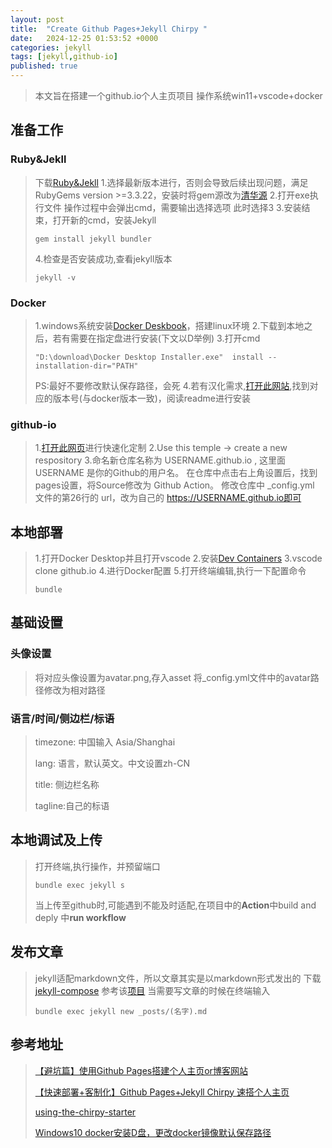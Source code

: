 ```yaml
---
layout: post
title:  "Create Github Pages+Jekyll Chirpy "
date:   2024-12-25 01:53:52 +0000
categories: jekyll
tags: [jekyll,github-io]
published: true
---
```

> 本文旨在搭建一个github.io个人主页项目
> 操作系统win11+vscode+docker

## 准备工作

### Ruby&Jekll
> 下载[Ruby&Jekll](https://rubyinstaller.org/downloads/)
> 1.选择最新版本进行，否则会导致后续出现问题，满足RubyGems version >=3.3.22，安装时将gem源改为[清华源](https://mirrors.tuna.tsinghua.edu.cn/help/rubygems/)
> 2.打开exe执行文件 操作过程中会弹出cmd，需要输出选择选项 此时选择3
> 3.安装结束，打开新的cmd，安装Jekyll
> ```
> gem install jekyll bundler
> ```
> 4.检查是否安装成功,查看jekyll版本
> ```
> jekyll -v
> ```

### Docker
> 1.windows系统安装[Docker Deskbook](https://app.docker.com/)，搭建linux环境
> 2.下载到本地之后，若有需要在指定盘进行安装(下文以D举例)
> 3.打开cmd
> ```
> "D:\download\Docker Desktop Installer.exe"  install --installation-dir="PATH"
> ```
> PS:最好不要修改默认保存路径，会死
> 4.若有汉化需求,[打开此网站](https://github.com/asxez/DockerDesktop-CN),找到对应的版本号(与docker版本一致)，阅读readme进行安装

### github-io
> 1.[打开此网页](https://github.com/cotes2020/chirpy-starter)进行快速化定制
> 2.Use this temple -> create a new respository
> 3.命名新仓库名称为 USERNAME.github.io , 这里面USERNAME 是你的Github的用户名。
> 在仓库中点击右上角设置后，找到pages设置，将Source修改为 Github Action。
> 修改仓库中 _config.yml 文件的第26行的 url，改为自己的 https://USERNAME.github.io即可

## 本地部署
> 1.打开Docker Desktop并且打开vscode
> 2.安装[Dev Containers](https://marketplace.visualstudio.com/items?itemName=ms-vscode-remote.remote-containers)
> 3.vscode clone  github.io
> 4.进行Docker配置
> 5.打开终端编辑,执行一下配置命令
> ```
> bundle
> ```

## 基础设置
### 头像设置
> 将对应头像设置为avatar.png,存入asset
> 将_config.yml文件中的avatar路径修改为相对路径

### 语言/时间/侧边栏/标语
> timezone: 中国输入 Asia/Shanghai
>
>
> lang: 语言，默认英文。中文设置zh-CN
>
> title: 侧边栏名称
>
> tagline:自己的标语

## 本地调试及上传
> 打开终端,执行操作，并预留端口
> ```
> bundle exec jekyll s
> ```
> 当上传至github时,可能遇到不能及时适配,在项目中的**Action**中build and deply 中**run workflow**

## 发布文章
> jekyll适配markdown文件，所以文章其实是以markdown形式发出的
> 下载[jekyll-compose](https://rubygems.org/gems/jekyll-compose)
> 参考该[项目](https://rubygems.org/gems/jekyll-compose)
> 当需要写文章的时候在终端输入
> ```
> bundle exec jekyll new _posts/(名字).md
> ```


## 参考地址
> [【避坑篇】使用Github Pages搭建个人主页or博客网站](https://zhuanlan.zhihu.com/p/641525444)
>
>
> [【快速部署+客制化】Github Pages+Jekyll Chirpy 速搭个人主页](https://zhuanlan.zhihu.com/p/695291923)
>
> [using-the-chirpy-starter](https://chirpy.cotes.page/posts/getting-started/#option-1-using-the-chirpy-starter)
>
> [Windows10 docker安装D盘，更改docker镜像默认保存路径](https://www.cnblogs.com/luzhuangzhi/p/17869210.html#:~:text=1%E3%80%81%E8%BF%90%E8%A1%8Cdocker%EF%BC%8C%E8%BF%9B%E5%85%A5%E8%AE%BE%E7%BD%AE%E9%A1%B5%EF%BC%8C%E7%82%B9%E5%87%BBResources%E9%80%89%E9%A1%B9%EF%BC%8C%E5%8F%91%E7%8E%B0%E9%95%9C%E5%83%8F%E9%BB%98%E8%AE%A4%E5%AE%89%E8%A3%85%E5%9C%A8%25UserProfile%25%5B%26AppDataLocal%26%5DDockerwsl%E7%9B%AE%E5%BD%95%E4%B8%8B%202%E3%80%81%E7%82%B9%E5%87%BBBrowse%E6%8C%89%E9%92%AE%EF%BC%8C%E9%80%89%E6%8B%A9%E8%87%AA%E5%AE%9A%E4%B9%89%E7%9A%84%E5%85%B6%E4%BB%96%E7%9B%98%E8%B7%AF%E5%BE%84%EF%BC%8C%E4%BE%8B%E5%A6%82%EF%BC%9AD%3AProgram%20%E5%A6%82%E4%B8%8B%E5%9B%BE%E6%89%80%E7%A4%BA%EF%BC%9A,3%E3%80%81%E6%9C%80%E5%90%8E%E7%82%B9%E5%87%BBApply%20%26%20restart%E6%8C%89%E9%92%AE%E9%87%8D%E5%90%AFDocker%E5%8D%B3%E5%8F%AF%E7%94%9F%E6%95%88%E3%80%82)

[jekyll-docs]: https://jekyllrb.com/docs/home
[jekyll-gh]:   https://github.com/jekyll/jekyll
[jekyll-talk]: https://talk.jekyllrb.com/
